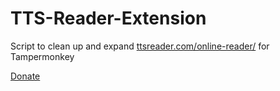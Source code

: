 # TTS-Reader-Extension
Script to clean up and expand [ttsreader.com/online-reader/](https://ttsreader.com/online-reader/) for Tampermonkey

[Donate](http://bit.ly/1QIN2Cs)
